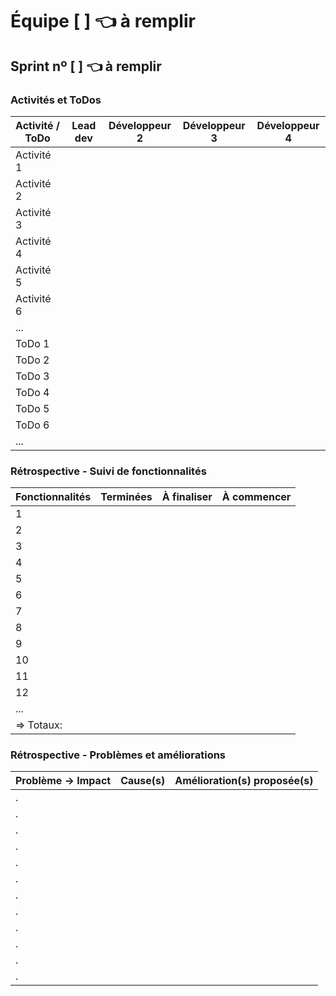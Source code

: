 # Équipe [ ] 👈 à remplir

## Sprint nº [ ] 👈 à remplir

### Activités et ToDos

Activité / ToDo | Lead dev        | Développeur 2   | Développeur 3   | Développeur 4   
----------------|-----------------|-----------------|-----------------|-----------------
Activité 1      |                 |                 |                 |                 
Activité 2      |                 |                 |                 |                 
Activité 3      |                 |                 |                 |                 
Activité 4      |                 |                 |                 |                 
Activité 5      |                 |                 |                 |                 
Activité 6      |                 |                 |                 |                 
...             |                 |                 |                 |                 
ToDo 1          |                 |                 |                 |                 
ToDo 2          |                 |                 |                 |                 
ToDo 3          |                 |                 |                 |                 
ToDo 4          |                 |                 |                 |                 
ToDo 5          |                 |                 |                 |                 
ToDo 6          |                 |                 |                 |                 
...             |                 |                 |                 |                 

### Rétrospective - Suivi de fonctionnalités

Fonctionnalités| Terminées                 | À finaliser     | À commencer
---------------|---------------------------|-----------------|-----------------
1              |                           |                 |
2              |                           |                 |
3              |                           |                 |
4              |                           |                 |
5              |                           |                 |
6              |                           |                 |
7              |                           |                 |
8              |                           |                 |
9              |                           |                 |
10             |                           |                 |
11             |                           |                 |
12             |                           |                 |
...            |                           |                 |
=> Totaux:     |                           |                 |

### Rétrospective - Problèmes et améliorations

Problème → Impact          | Cause(s)        | Amélioration(s) proposée(s)
---------------------------|-----------------|----------------------------------
.                          |                 |
.                          |                 |
.                          |                 |
.                          |                 |
.                          |                 |
.                          |                 |
.                          |                 |
.                          |                 |
.                          |                 |
.                          |                 |
.                          |                 |
.                          |                 |

